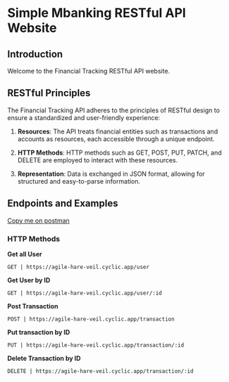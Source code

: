 # Simple Mbanking RESTful API Website

## Introduction

Welcome to the Financial Tracking RESTful API website.

## RESTful Principles

The Financial Tracking API adheres to the principles of RESTful design to ensure a standardized and user-friendly experience:

1. **Resources**: The API treats financial entities such as transactions and accounts as resources, each accessible through a unique endpoint.

2. **HTTP Methods**: HTTP methods such as GET, POST, PUT, PATCH, and DELETE are employed to interact with these resources.

3. **Representation**: Data is exchanged in JSON format, allowing for structured and easy-to-parse information.

## Endpoints and Examples

[Copy me on postman](https://agile-hare-veil.cyclic.app)

### HTTP Methods

**Get all User**

```http
GET | https://agile-hare-veil.cyclic.app/user
```

**Get User by ID**

```http
GET | https://agile-hare-veil.cyclic.app/user/:id
```

**Post Transaction**

```http
POST | https://agile-hare-veil.cyclic.app/transaction
```

**Put transaction by ID**

```http
PUT | https://agile-hare-veil.cyclic.app/transaction/:id
```

**Delete Transaction by ID**

```http
DELETE | https://agile-hare-veil.cyclic.app/transaction/:id
```
